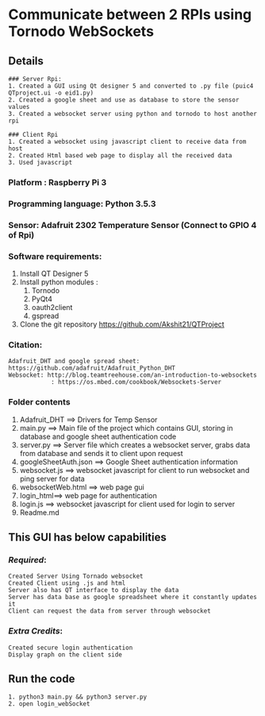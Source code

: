 # **Communicate between 2 RPIs using Tornodo WebSockets**



## Details
```
### Server Rpi:
1. Created a GUI using Qt designer 5 and converted to .py file (puic4 QTproject.ui -o eid1.py)
2. Created a google sheet and use as database to store the sensor values
3. Created a websocket server using python and tornodo to host another rpi

### Client Rpi
1. Created a websocket using javascript client to receive data from host
2. Created Html based web page to display all the received data
3. Used javascript
```

### Platform : Raspberry Pi 3
### Programming language: Python 3.5.3
### Sensor:  Adafruit 2302 Temperature Sensor (Connect to GPIO 4 of Rpi)
### Software requirements:
1. Install QT Designer 5
2. Install python modules :
	1. Tornodo
	2. PyQt4
	3. oauth2client
	4. gspread
3. Clone the git repository https://github.com/Akshit21/QTProject

### Citation: 
```
Adafruit_DHT and google spread sheet: https://github.com/adafruit/Adafruit_Python_DHT
Websocket: http://blog.teamtreehouse.com/an-introduction-to-websockets
			: https://os.mbed.com/cookbook/Websockets-Server 
```

### Folder contents
1. Adafruit_DHT ==> Drivers for Temp Sensor
2. main.py ==> Main file of the project which contains GUI, storing in database and google sheet authentication code
3. server.py ==> Server file which creates a websocket server, grabs data from database and sends it to client upon request
4. googleSheetAuth.json ==> Google Sheet authentication information
5. websocket.js ==> websocket javascript for client to run websocket and ping server for data
6. websocketWeb.html ==> web page gui
7. login_html==> web page for authentication
8. login.js ==> websocket javascript for client used for login to server
9. Readme.md

## This GUI has below capabilities
  ### *Required*:
	Created Server Using Tornado websocket
	Created Client using .js and html
	Server also has QT interface to display the data
	Server has data base as google spreadsheet where it constantly updates it
	Client can request the data from server through websocket
  
  ### *Extra Credits*:
	Created secure login authentication
	Display graph on the client side
	
## Run the code 
```
1. python3 main.py && python3 server.py
2. open login_webSocket
```

